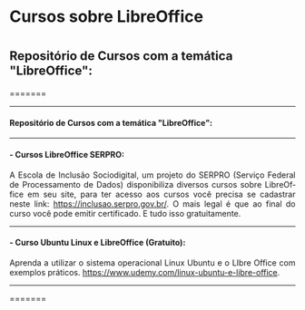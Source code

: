 <html>
<head>
	<meta http-equiv="content-type" content="text/html; charset=utf-8"/>
</head>
<body lang="pt-BR" dir="ltr">
<h1>Cursos sobre LibreOffice</h1>
<h1><font size="4" style="font-size: 16pt">Repositório de Cursos com
a temática &quot;LibreOffice&quot;:</font></h1>
=======
<hr/>
<h4 class="western">Repositório de Cursos com a temática
&quot;LibreOffice&quot;:</h4>
<hr/>
<h4 class="western">- Cursos LibreOffice SERPRO:</h4>
<p align="justify">A Escola de Inclusão Sociodigital, um projeto do
SERPRO (Serviço Federal de Processamento de Dados) disponibiliza
diversos cursos sobre LibreOffice em seu site, para ter acesso aos
cursos você precisa se cadastrar neste link:
<a href="https://inclusao.serpro.gov.br/">https://inclusao.serpro.gov.br/</a>.
O mais legal é que ao final do curso você pode emitir certificado.
E tudo isso gratuitamente. 
</p>
<hr/>
<h4 class="western" align="justify">- Curso Ubuntu Linux e
LibreOffice (Gratuito):</h4>
<p align="justify">Aprenda a utilizar o sistema operacional Linux
Ubuntu e o LIbre Office com exemplos práticos.
<a href="https://www.udemy.com/linux-ubuntu-e-libre-office">https://www.udemy.com/linux-ubuntu-e-libre-office</a>.</p>
<hr/>

=======
<br/>
</body>
</html>
